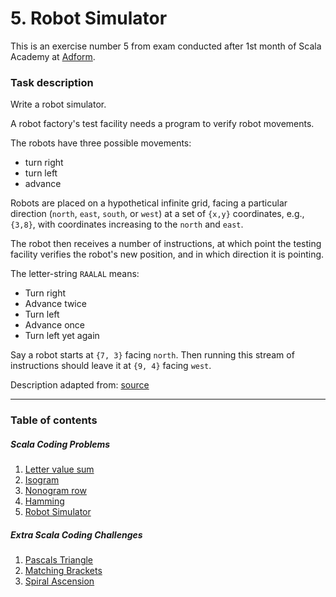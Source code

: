 # 5. Robot Simulator

This is an exercise number 5 from exam conducted after 1st month of Scala Academy at [Adform](https://github.com/adform).

### Task description
Write a robot simulator.

A robot factory's test facility needs a program to verify robot movements.

The robots have three possible movements:
- turn right
- turn left
- advance

Robots are placed on a hypothetical infinite grid, facing a particular direction (`north`, `east`, `south`, or `west`) at a set of `{x,y}` coordinates, e.g., `{3,8}`, with coordinates increasing to the `north` and `east`.

The robot then receives a number of instructions, at which point the testing facility verifies the robot's new position, and in which direction it is pointing.

The letter-string `RAALAL` means:
- Turn right
- Advance twice
- Turn left
- Advance once
- Turn left yet again

Say a robot starts at `{7, 3}` facing `north`. Then running this stream of instructions should leave it at `{9, 4}` facing `west`.

Description adapted from: [source](https://exercism.org/tracks/scala/exercises/robot-simulator)

---
### Table of contents
##### Scala Coding Problems
1. [Letter value sum](https://github.com/rafalkac02/adform-scala-academy-exam0-exercise-1)
2. [Isogram](https://github.com/rafalkac02/adform-scala-academy-exam0-exercise-2)
3. [Nonogram row](https://github.com/rafalkac02/adform-scala-academy-exam0-exercise-3)
4. [Hamming](https://github.com/rafalkac02/adform-scala-academy-exam0-exercise-4)
5. [Robot Simulator](https://github.com/rafalkac02/adform-scala-academy-exam0-exercise-5)

##### Extra Scala Coding Challenges
1. [Pascals Triangle](https://github.com/rafalkac02/adform-scala-academy-exam0-extra-1)
2. [Matching Brackets](https://github.com/rafalkac02/adform-scala-academy-exam0-extra-2)
3. [Spiral Ascension](https://github.com/rafalkac02/adform-scala-academy-exam0-extra-3)
